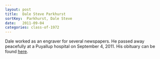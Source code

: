 ```yaml
---
layout: post
title:  Dale Steve Parkhurst
sortKey:  Parkhurst, Dale Steve
date:   2011-09-04
categories: class-of-1972
---
```

Dale worked as an engraver for several newspapers.  He passed away peacefully at a Puyallup hospital on September 4, 2011.  His obituary can be found [here](http://tinyurl.com/po4f7n8).
